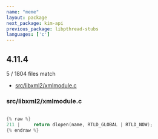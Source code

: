 ```yaml
---
name: "meme"
layout: package
next_package: kim-api
previous_package: libpthread-stubs
languages: ['c']
---
```

## 4.11.4
5 / 1804 files match

 - [src/libxml2/xmlmodule.c](#srclibxml2xmlmodulec)

### src/libxml2/xmlmodule.c

```c

{% raw %}
211 |     return dlopen(name, RTLD_GLOBAL | RTLD_NOW);
{% endraw %}

```